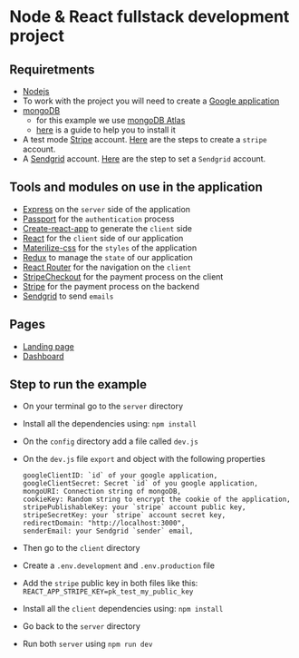 # Node & React fullstack development project

## Requiretments

- [Nodejs](https://nodejs.org/en/)
- To work with the project you will need to create a [Google application](https://github.com/oscarpolanco/node_react_fullstack/tree/master/sections_text#enabling-google-oauth-api)
- [mongoDB](https://www.mongodb.com/)
  - for this example we use [mongoDB Atlas](https://www.mongodb.com/cloud/atlas/efficiency?utm_source=google&utm_campaign=gs_footprint_row_search_brand_atlas_desktop&utm_term=mongodb%20atlas&utm_medium=cpc_paid_search&utm_ad=e&gclid=Cj0KCQjw17n1BRDEARIsAFDHFezGsmIdQodv9F1O0kOECHGqfF6Ib2uO_aoO1YiesmVWGGp6XjILbpEaArYEEALw_wcB)
  - [here](https://github.com/oscarpolanco/node_react_fullstack/tree/master/sections_text#mongodb-atlas-setup-and-configuration-and-moongose-setup) is a guide to help you to install it
- A test mode [Stripe](https://stripe.com/) account. [Here](https://github.com/oscarpolanco/node_react_fullstack/tree/master/sections_text#create-a-stripe-account) are the steps to create a `stripe` account.
- A [Sendgrid](https://sendgrid.com/) account. [Here](https://github.com/oscarpolanco/node_react_fullstack/tree/master/sections_text#setup-sengrid) are the step to set a `Sendgrid` account.

## Tools and modules on use in the application

- [Express](http://expressjs.com/) on the `server` side of the application
- [Passport](http://www.passportjs.org/) for the `authentication` process
- [Create-react-app](https://create-react-app.dev/docs/getting-started/) to generate the `client` side
- [React](https://reactjs.org/) for the `client` side of our application
- [Materilize-css](https://materializecss.com/) for the `styles` of the application
- [Redux](https://redux.js.org/introduction/getting-started) to manage the `state` of our application
- [React Router](https://www.npmjs.com/package/react-router-dom) for the navigation on the `client`
- [StripeCheckout](https://www.npmjs.com/package/react-stripe-checkout) for the payment process on the client
- [Stripe](https://www.npmjs.com/package/stripe) for the payment process on the backend
- [Sendgrid](https://www.npmjs.com/package/sendgrid) to send `emails`

## Pages

- [Landing page](http://localhost:3000/)
- [Dashboard](http://localhost:3000/surveys)

## Step to run the example

- On your terminal go to the `server` directory
- Install all the dependencies using: `npm install`
- On the `config` directory add a file called `dev.js`
- On the `dev.js` file `export` and object with the following properties

  ```
  googleClientID: `id` of your google application,
  googleClientSecret: Secret `id` of you google application,
  mongoURI: Connection string of mongoDB,
  cookieKey: Random string to encrypt the cookie of the application,
  stripePublishableKey: your `stripe` account public key,
  stripeSecretKey: your `stripe` account secret key,
  redirectDomain: "http://localhost:3000",
  senderEmail: your Sendgrid `sender` email,
  ```

- Then go to the `client` directory
- Create a `.env.development` and `.env.production` file
- Add the `stripe` public key in both files like this:
  `REACT_APP_STRIPE_KEY=pk_test_my_public_key`
- Install all the `client` dependencies using: `npm install`
- Go back to the `server` directory
- Run both `server` using `npm run dev`
